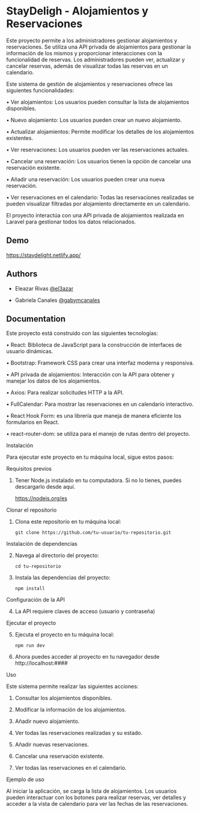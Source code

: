 
# StayDeligh - Alojamientos y Reservaciones

Este proyecto permite a los administradores gestionar alojamientos y reservaciones. Se utiliza una API privada de alojamientos para gestionar la información de los mismos y proporcionar interacciones con la funcionalidad de reservas. Los administradores pueden ver, actualizar y cancelar reservas, además de visualizar todas las reservas en un calendario.



Este sistema de gestión de alojamientos y reservaciones ofrece las siguientes funcionalidades:

•	Ver alojamientos: Los usuarios pueden consultar la lista de alojamientos disponibles.

•	Nuevo alojamiento: Los usuarios pueden crear un nuevo alojamiento.

•	Actualizar alojamientos: Permite modificar los  detalles de los alojamientos existentes.

•	Ver reservaciones: Los usuarios pueden ver las reservaciones actuales.

•	Cancelar una reservación: Los usuarios tienen la opción de cancelar una reservación existente.

•	Añadir una reservación: Los usuarios pueden crear una nueva reservación.

•	Ver reservaciones en el calendario: Todas las reservaciones realizadas se pueden visualizar filtradas por alojamiento directamente en un calendario.

El proyecto interactúa con una API privada de alojamientos realizada en Laravel para gestionar todos los datos relacionados.





## Demo

https://staydelight.netlify.app/


## Authors

- Eleazar Rivas [@el3azar](https://github.com/el3azar)

- Gabriela Canales  [@gabymcanales](https://github.com/gabymcanales)



## Documentation

Este proyecto está construido con las siguientes tecnologías:

•	React: Biblioteca de JavaScript para la construcción de interfaces de usuario dinámicas.

•	Bootstrap: Framework CSS para crear una interfaz moderna y responsiva.

•	API privada de alojamientos: Interacción con la API para obtener y manejar los datos de los alojamientos.

•	Axios: Para realizar solicitudes HTTP a la API.

•	FullCalendar: Para mostrar las reservaciones en un calendario interactivo.

•	React Hook Form: es una librería que maneja de manera eficiente los formularios en React.

•	react-router-dom: se utiliza para el manejo de rutas dentro del proyecto.

Instalación

Para ejecutar este proyecto en tu máquina local, sigue estos pasos:

Requisitos previos

1.	Tener Node.js instalado en tu computadora. Si no lo tienes, puedes descargarlo desde aquí.

    https://nodejs.org/es

Clonar el repositorio

1.	Clona este repositorio en tu máquina local:

        git clone https://github.com/tu-usuario/tu-repositorio.git
Instalación de dependencias

2.	Navega al directorio del proyecto:

        cd tu-repositorio

3.	Instala las dependencias del proyecto:

        npm install
Configuración de la API

4.	La API requiere claves de acceso 
(usuario y contraseña)

Ejecutar el proyecto

5.	Ejecuta el proyecto en tu máquina local:

        npm run dev
6.	Ahora puedes acceder al proyecto en tu navegador desde 
        http://localhost:#### 

Uso

Este sistema permite realizar las siguientes acciones:

1.	Consultar los alojamientos disponibles.

2.	Modificar la información de los alojamientos.
3.	Añadir nuevo alojamiento.
4.	Ver todas las reservaciones realizadas y su estado.
5.	Añadir nuevas reservaciones.
6.	Cancelar una reservación existente.
7.	Ver todas las reservaciones en el calendario.

Ejemplo de uso

Al iniciar la aplicación, se carga la lista de alojamientos. Los usuarios pueden interactuar con los botones para realizar reservas, ver detalles y acceder a la vista de calendario para ver las fechas de las reservaciones.
